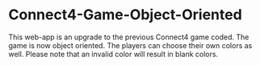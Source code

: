 # Connect4-Game-Object-Oriented
This web-app is an upgrade to the previous Connect4 game coded. The game is now object oriented. The players can choose their own colors as well. Please note that an invalid color will result in blank colors.
